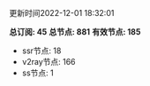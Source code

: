 更新时间2022-12-01 18:32:01

**总订阅: 45**
**总节点: 881**
**有效节点: 185**
- ssr节点: 18
- v2ray节点: 166
- ss节点: 1
